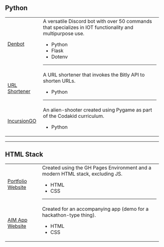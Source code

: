 <h2> Python </h2>
<table style="width:100%">
  <tr>
    <td> <a href="https://github.com/drv-rajesh/Denbot" target="_blank"> Denbot </a> </td>
    <td>
      A versatile Discord bot with over 50 commands that specializes in IOT functionality and multipurpose use.
      <ul>
        <li> Python </li>
        <li> Flask </li>
        <li> Dotenv </li>
      </ul>
      <hr>
    </td>
  </tr>
  <tr>
    <td> <a href="https://github.com/drv-rajesh/urlshortener" target=_blank> URL Shortener </a> </td>
    <td>
      A URL shortener that invokes the Bitly API to shorten URLs.
      <ul>
        <li> Python </li>
      </ul>
      <hr>
    </td>
  </tr>
  <tr>
    <td> <a href="https://github.com/drv-rajesh/incursiongo" target=_blank> IncursionGO </a> </td>
    <td>
      An alien-shooter created using Pygame as part of the Codakid curriculum.
      <ul>
        <li> Python </li>
      </ul>
    </td>
  </tr>
</table>

<hr>

<h2> HTML Stack </h2>
<table style="width:100%">
  <tr>
    <td> <a href="https://github.com/drv-rajesh/drv-rajesh.github.io" target=_blank> Portfolio Website </a> </td>
    <td>
      Created using the GH Pages Environment and a modern HTML stack, excluding JS.
      <ul>
        <li> HTML </li>
        <li> CSS </li>
      </ul>
      <hr>
    </td>
  </tr>
  <tr>
    <td> <a href="http://aim-app.glitch.me" target=_blank> AIM App Website </a> </td>
    <td>
      Created for an accompanying app (demo for a hackathon-type thing).
      <ul>
        <li> HTML </li>
        <li> CSS </li>
      </ul>
    </td>
  </tr>
</table>
